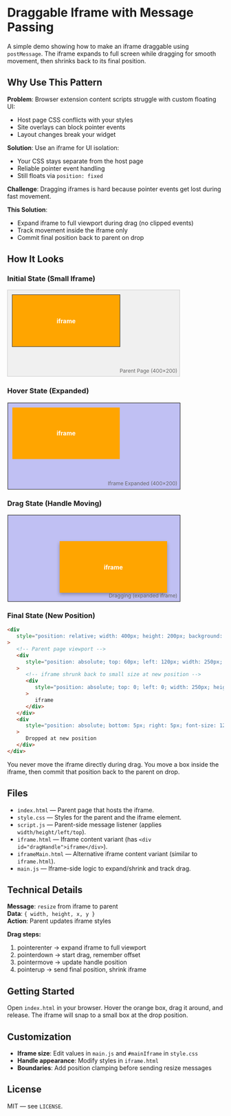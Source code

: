 # Draggable Iframe with Message Passing

A simple demo showing how to make an iframe draggable using `postMessage`. The iframe expands to full screen while dragging for smooth movement, then shrinks back to its final position.

## Why Use This Pattern

**Problem**: Browser extension content scripts struggle with custom floating UI:

-  Host page CSS conflicts with your styles
-  Site overlays can block pointer events
-  Layout changes break your widget

**Solution**: Use an iframe for UI isolation:

-  Your CSS stays separate from the host page
-  Reliable pointer event handling
-  Still floats via `position: fixed`

**Challenge**: Dragging iframes is hard because pointer events get lost during fast movement.

**This Solution**:

-  Expand iframe to full viewport during drag (no clipped events)
-  Track movement inside the iframe only
-  Commit final position back to parent on drop

## How It Looks

### Initial State (Small Iframe)

<div style="position: relative; width: 400px; height: 200px; background: #f0f0f0; border: 1px solid #ccc;">
  <!-- Parent page viewport -->
  <div style="position: absolute; top: 10px; left: 10px; width: 250px; height: 120px; background: #00f3; border: 1px solid #333;">
    <!-- iframe with semi-transparent blue background -->
    <div style="position: absolute; top: 0; left: 0; width: 250px; height: 120px; background: orange; display: flex; align-items: center; justify-content: center; color: white; font-weight: bold; cursor: pointer;">
      iframe
    </div>
  </div>
  <div style="position: absolute; bottom: 5px; right: 5px; font-size: 12px; color: #666;">Parent Page (400×200)</div>
</div>

### Hover State (Expanded)

<div style="position: relative; width: 400px; height: 200px; background: #f0f0f0; border: 1px solid #ccc;">
  <!-- Parent page viewport -->
  <div style="position: absolute; top: 0; left: 0; width: 100%; height: 100%; background: #00f3; border: 1px solid #333;">
    <!-- iframe expanded to full viewport -->
    <div style="position: absolute; top: 10px; left: 10px; width: 250px; height: 120px; background: orange; display: flex; align-items: center; justify-content: center; color: white; font-weight: bold; cursor: pointer;">
      iframe
    </div>
  </div>
  <div style="position: absolute; bottom: 5px; right: 5px; font-size: 12px; color: #666; z-index: 10;">Iframe Expanded (400×200)</div>
</div>

### Drag State (Handle Moving)

<div style="position: relative; width: 400px; height: 200px; background: #f0f0f0; border: 1px solid #ccc;">
  <!-- Parent page viewport -->
  <div style="position: absolute; top: 0; left: 0; width: 100%; height: 100%; background: #00f3; border: 1px solid #333;">
    <!-- iframe expanded, handle moved -->
    <div style="position: absolute; top: 60px; left: 120px; width: 250px; height: 120px; background: orange; display: flex; align-items: center; justify-content: center; color: white; font-weight: bold; cursor: grabbing; box-shadow: 0 4px 8px rgba(0,0,0,0.3);">
      iframe
    </div>
  </div>
  <div style="position: absolute; bottom: 5px; right: 5px; font-size: 12px; color: #666; z-index: 10;">Dragging (expanded iframe)</div>
</div>

### Final State (New Position)

```html
<div
   style="position: relative; width: 400px; height: 200px; background: #f0f0f0; border: 1px solid #ccc;"
>
   <!-- Parent page viewport -->
   <div
      style="position: absolute; top: 60px; left: 120px; width: 250px; height: 120px; background: #00f3; border: 1px solid #333;"
   >
      <!-- iframe shrunk back to small size at new position -->
      <div
         style="position: absolute; top: 0; left: 0; width: 250px; height: 120px; background: orange; display: flex; align-items: center; justify-content: center; color: white; font-weight: bold; cursor: pointer;"
      >
         iframe
      </div>
   </div>
   <div
      style="position: absolute; bottom: 5px; right: 5px; font-size: 12px; color: #666;"
   >
      Dropped at new position
   </div>
</div>
```

You never move the iframe directly during drag. You move a box inside the iframe, then commit that position back to the parent on drop.

## Files

-  `index.html` — Parent page that hosts the iframe.
-  `style.css` — Styles for the parent and the iframe element.
-  `script.js` — Parent-side message listener (applies `width/height/left/top`).
-  `iframe.html` — Iframe content variant (has `<div id="dragHandle">iframe</div>`).
-  `iframeMain.html` — Alternative iframe content variant (similar to `iframe.html`).
-  `main.js` — Iframe-side logic to expand/shrink and track drag.

## Technical Details

**Message**: `resize` from iframe to parent  
**Data**: `{ width, height, x, y }`  
**Action**: Parent updates iframe styles

**Drag steps:**

1. pointerenter → expand iframe to full viewport
2. pointerdown → start drag, remember offset
3. pointermove → update handle position
4. pointerup → send final position, shrink iframe

## Getting Started

Open `index.html` in your browser. Hover the orange box, drag it around, and release. The iframe will snap to a small box at the drop position.

## Customization

-  **Iframe size**: Edit values in `main.js` and `#mainIframe` in `style.css`
-  **Handle appearance**: Modify styles in `iframe.html`
-  **Boundaries**: Add position clamping before sending resize messages

## License

MIT — see `LICENSE`.
